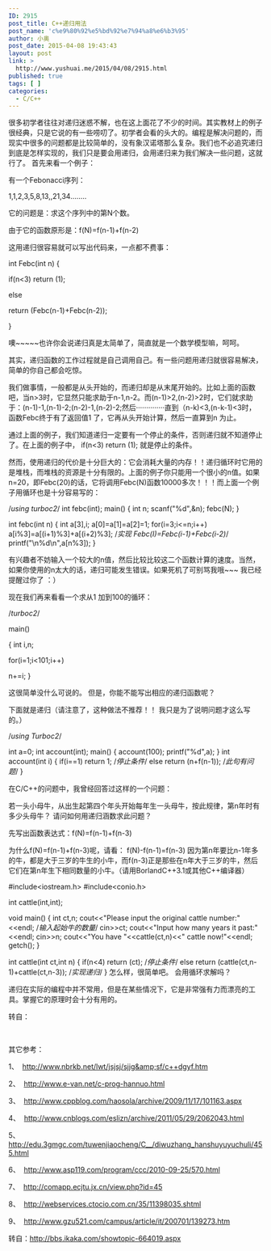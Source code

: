 ```yaml
---
ID: 2915
post_title: C++递归用法
post_name: 'c%e9%80%92%e5%bd%92%e7%94%a8%e6%b3%95'
author: 小奥
post_date: 2015-04-08 19:43:43
layout: post
link: >
  http://www.yushuai.me/2015/04/08/2915.html
published: true
tags: [ ]
categories:
  - C/C++
---
```

很多初学者往往对递归迷惑不解，也在这上面花了不少的时间。其实教材上的例子很经典，只是它说的有一些唠叨了。初学者会看的头大的。编程是解决问题的，而现实中很多的问题都是比较简单的，没有象汉诺塔那么复杂。我们也不必追究递归到底是怎样实现的，我们只是要会用递归，会用递归来为我们解决一些问题，这就行了。
首先来看一个例子：<!--more-->

有一个Febonacci序列：

1,1,2,3,5,8,13,,21,34........

它的问题是：求这个序列中的第N个数。

由于它的函数原形是：f(N)=f(n-1)+f(n-2)

这用递归很容易就可以写出代码来，一点都不费事：

int Febc(int n) {

if(n&lt;3) return (1);

else

return (Febc(n-1)+Febc(n-2));

}

噢~~~~~也许你会说递归真是太简单了，简直就是一个数学模型嘛，呵呵。

其实，递归函数的工作过程就是自己调用自己。有一些问题用递归就很容易解决，简单的你自己都会吃惊。

我们做事情，一般都是从头开始的，而递归却是从末尾开始的。比如上面的函数吧，当n&gt;3时，它显然只能求助于n-1,n-2。而(n-1)&gt;2,(n-2)&gt;2时，它们就求助于：(n-1)-1,(n-1)-2;(n-2)-1,(n-2)-2;然后··············直到（n-k)&lt;3,(n-k-1)&lt;3时，函数Febc终于有了返回值1 了，它再从头开始计算，然后一直算到n 为止。

通过上面的例子，我们知道递归一定要有一个停止的条件，否则递归就不知道停止了。在上面的例子中， if(n&lt;3) return (1); 就是停止的条件。

然而，使用递归的代价是十分巨大的：它会消耗大量的内存！！递归循环时它用的是堆栈，而堆栈的资源是十分有限的。上面的例子你只能用一个很小的n值。如果n=20，即Febc(20)的话，它将调用Febc(N)函数10000多次！！！而上面一个例子用循环也是十分容易写的：

/*using turboc2*/
int febc(int);
main()
{
int n;
scanf("%d",&amp;n);
febc(N);
}

int febc(int n)
{
int a[3],i;
a[0]=a[1]=a[2]=1;
for(i=3;i&lt;=n;i++)
a[i%3]=a[(i+1)%3]+a[(i+2)%3]; /*实现 Febc(I)=Febc(i-1)+Febc(i-2)*/
printf("\n%d\n",a[n%3]);
}

有兴趣者不妨输入一个较大的n值，然后比较比较这二个函数计算的速度。当然， 如果你使用的n太大的话，递归可能发生错误。如果死机了可别骂我哦~~~ 我已经提醒过你了 ：）

现在我们再来看看一个求从1 加到100的循环：

/*turboc2*/

main()

{ int i,n;

for(i=1;i&lt;101;i++)

n+=i; }

这很简单没什么可说的。 但是，你能不能写出相应的递归函数呢？

下面就是递归（请注意了，这种做法不推荐！！ 我只是为了说明问题才这么写的。）

/*using Turboc2*/

int a=0;
int account(int);
main()
{
account(100);
printf("%d",a);
}
int account(int i)
{
if(i==1) return 1; /*停止条件*/
else
return (n+f(n-1)); /*此句有问题*/
}

在C/C++的问题中，我曾经回答过这样的一个问题：

若一头小母牛，从出生起第四个年头开始每年生一头母牛，按此规律，第n年时有多少头母牛？ 请问如何用递归涵数求此问题？

先写出函数表达式：f(N)=f(n-1)+f(n-3)

为什么f(N)=f(n-1)+f(n-3)呢，请看：
f(N)-f(n-1)=f(n-3)
因为第n年要比n-1年多的牛，都是大于三岁的牛生的小牛，而f(n-3)正是那些在n年大于三岁的牛，然后它们在第n年生下相同数量的小牛。（请用BorlandC++3.1或其他C++编译器）

#include&lt;iostream.h&gt;
#include&lt;conio.h&gt;

int cattle(int,int);

void main()
{
int ct,n;
cout&lt;&lt;"Please input the original cattle number:"&lt;&lt;endl; /*输入起始牛的数量*/
cin&gt;&gt;ct;
cout&lt;&lt;"Input how many years it past:"&lt;&lt;endl;
cin&gt;&gt;n;
cout&lt;&lt;"You have "&lt;&lt;cattle(ct,n)&lt;&lt;" cattle now!"&lt;&lt;endl;
getch();
}

int cattle(int ct,int n)
{
if(n&lt;4) return (ct); /*停止条件*/
else
return (cattle(ct,n-1)+cattle(ct,n-3)); /*实现递归*/
}
怎么样，很简单吧。 会用循环求解吗？

递归在实际的编程中并不常用，但是在某些情况下，它是非常强有力而漂亮的工具。掌握它的原理时会十分有用的。

转自：

&nbsp;

其它参考：

1、  <a href="http://www.nbrkb.net/lwt/jsjsj/sjjg&amp;sf/c++dgyf.htm">http://www.nbrkb.net/lwt/jsjsj/sjjg&amp;sf/c++dgyf.htm</a>

2、  <a href="http://www.e-van.net/c-prog-hannuo.html">http://www.e-van.net/c-prog-hannuo.html</a>

3、  <a href="http://www.cppblog.com/haosola/archive/2009/11/17/101163.aspx">http://www.cppblog.com/haosola/archive/2009/11/17/101163.aspx</a>

4、  <a href="http://www.cnblogs.com/eslizn/archive/2011/05/29/2062043.html">http://www.cnblogs.com/eslizn/archive/2011/05/29/2062043.html</a>

5、  <a href="http://edu.3gmgc.com/tuwenjiaocheng/C__/diwuzhang_hanshuyuyuchuli/455.html">http://edu.3gmgc.com/tuwenjiaocheng/C__/diwuzhang_hanshuyuyuchuli/455.html</a>

6、  <a href="http://www.asp119.com/program/ccc/2010-09-25/570.html">http://www.asp119.com/program/ccc/2010-09-25/570.html</a>

7、  <a href="http://comapp.ecjtu.jx.cn/view.php?id=45">http://comapp.ecjtu.jx.cn/view.php?id=45</a>

8、  <a href="http://webservices.ctocio.com.cn/35/11398035.shtml">http://webservices.ctocio.com.cn/35/11398035.shtml</a>

9、  <a href="http://www.gzu521.com/campus/article/it/200701/139273.htm">http://www.gzu521.com/campus/article/it/200701/139273.htm</a>

转自：<a href="http://bbs.ikaka.com/showtopic-664019.aspx">http://bbs.ikaka.com/showtopic-664019.aspx</a>